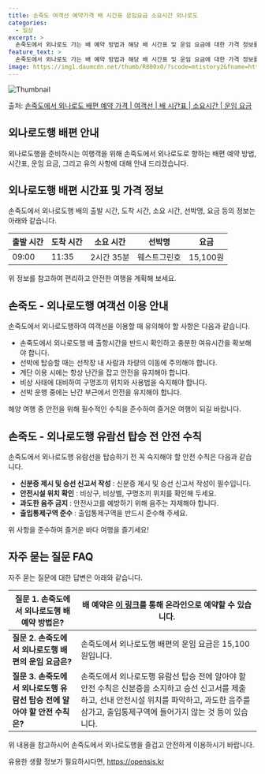 ```yaml
---
title: 손죽도 여객선 예약가격 배 시간표 운임요금 소요시간 외나로도
categories:
  - 일상
excerpt: >
  손죽도에서 외나로도 가는 배 예약 방법과 해당 배 시간표 및 운임 요금에 대한 가격 정보를 안내 드리겠습니다. 안전하고 재밋는 외나로도행 여행을 위해 아래 정보 참고하시기 바랍니다. 외나로도행 배편 예약하기 👈 클릭손죽도에서 외나로도행 배 시간표출발 시간도착 시간소요 시간선박명요금09:0011:352시간 35분웨스트그린호15,100원외나로도행 배편 예약하기 👈 클릭손죽도에서 외나로도행 여객선 탑승 시 이용수칙손죽도에서 외나로도행 배 출항시간을 확인하고 충분한 여유시간을 확보해야 합니다. 선박에 탑승할 때는 선착장 내 사람과 차량의 이동에 주의해야 합니다. 계단 이용 시에는 항상 난간을 잡고 안전을 유지해야 합니다. 비상 사태에 대비하여 구명조끼 위치와 사용법을 숙지해야 합니다. 선박 운행 중에는 난간 부..
feature_text: >
  손죽도에서 외나로도 가는 배 예약 방법과 해당 배 시간표 및 운임 요금에 대한 가격 정보를 안내 드리겠습니다. 안전하고 재밋는 외나로도행 여행을 위해 아래 정보 참고하시기 바랍니다. 외나로도행 배편 예약하기 👈 클릭손죽도에서 외나로도행 배 시간표출발 시간도착 시간소요 시간선박명요금09:0011:352시간 35분웨스트그린호15,100원외나로도행 배편 예약하기 👈 클릭손죽도에서 외나로도행 여객선 탑승 시 이용수칙손죽도에서 외나로도행 배 출항시간을 확인하고 충분한 여유시간을 확보해야 합니다. 선박에 탑승할 때는 선착장 내 사람과 차량의 이동에 주의해야 합니다. 계단 이용 시에는 항상 난간을 잡고 안전을 유지해야 합니다. 비상 사태에 대비하여 구명조끼 위치와 사용법을 숙지해야 합니다. 선박 운행 중에는 난간 부..
image: https://img1.daumcdn.net/thumb/R800x0/?scode=mtistory2&fname=https%3A%2F%2Fblog.kakaocdn.net%2Fdn%2FqVOhj%2FbtsHCodAKGq%2Fa1NM96NOGAHw8vlwgMHRV1%2Fimg.webp
---
```


![Thumbnail](https://img1.daumcdn.net/thumb/R800x0/?scode=mtistory2&fname=https%3A%2F%2Fblog.kakaocdn.net%2Fdn%2FqVOhj%2FbtsHCodAKGq%2Fa1NM96NOGAHw8vlwgMHRV1%2Fimg.webp)

<p>출처: <a href="https://opensis.kr/entry/%EC%86%90%EC%A3%BD%EB%8F%84%EC%97%90%EC%84%9C-%EC%99%B8%EB%82%98%EB%A1%9C%EB%8F%84-%EB%B0%B0%ED%8E%B8-%EC%98%88%EC%95%BD-%EA%B0%80%EA%B2%A9-%EC%97%AC%EA%B0%9D%EC%84%A0-%EB%B0%B0-%EC%8B%9C%EA%B0%84%ED%91%9C-%EC%86%8C%EC%9A%94%EC%8B%9C%EA%B0%84-%EC%9A%B4%EC%9E%84-%EC%9A%94%EA%B8%88" rel="dofollow">손죽도에서 외나로도 배편 예약 가격 | 여객선 | 배 시간표 | 소요시간 | 운임 요금</a> </p>

## 외나로도행 배편 안내

외나로도행을 준비하시는 여행객을 위해 손죽도에서 외나로도로 향하는 배편 예약 방법, 시간표, 운임 요금, 그리고 유의 사항에 대해 안내
드리겠습니다.

## 외나로도행 배편 시간표 및 가격 정보

손죽도에서 외나로도행 배의 출발 시간, 도착 시간, 소요 시간, 선박명, 요금 등의 정보는 아래와 같습니다.

**출발 시간** | **도착 시간** | **소요 시간** | **선박명** | **요금**  
---|---|---|---|---  
09:00 | 11:35 | 2시간 35분 | 웨스트그린호 | 15,100원  
  
위 정보를 참고하여 편리하고 안전한 여행을 계획해 보세요.

## 손죽도 - 외나로도행 여객선 이용 안내

손죽도에서 외나로도행하여 여객선을 이용할 때 유의해야 할 사항은 다음과 같습니다.

  * 손죽도에서 외나로도행 배 출항시간을 반드시 확인하고 충분한 여유시간을 확보해야 합니다.
  * 선박에 탑승할 때는 선착장 내 사람과 차량의 이동에 주의해야 합니다.
  * 계단 이용 시에는 항상 난간을 잡고 안전을 유지해야 합니다.
  * 비상 사태에 대비하여 구명조끼 위치와 사용법을 숙지해야 합니다.
  * 선박 운행 중에는 난간 부근에서 안전을 유지해야 합니다.

해양 여행 중 안전을 위해 필수적인 수칙을 준수하여 즐거운 여행이 되길 바랍니다.

## 손죽도 - 외나로도행 유람선 탑승 전 안전 수칙

손죽도에서 외나로도행 유람선을 탑승하기 전 꼭 숙지해야 할 안전 수칙은 다음과 같습니다.

  * **신분증 제시 및 승선 신고서 작성** : 신분증 제시 및 승선 신고서 작성이 필수입니다.
  * **안전시설 위치 확인** : 비상구, 비상벨, 구명조끼 위치를 확인해 두세요.
  * **과도한 음주 금지** : 안전사고를 예방하기 위해 음주는 자제해야 합니다.
  * **출입통제구역 준수** : 출입통제구역을 반드시 준수해 주세요.

위 사항을 준수하여 즐거운 바다 여행을 즐기세요!

## 자주 묻는 질문 FAQ

자주 묻는 질문에 대한 답변은 아래와 같습니다.

**질문 1. 손죽도에서 외나로도행 배 예약 방법은?** | 배 예약은 [이 링크](https://opensis.kr/entry/%EC%86%90%EC%A3%BD%EB%8F%84%EC%97%90%EC%84%9C-%EC%99%B8%EB%82%98%EB%A1%9C%EB%8F%84-%EB%B0%B0%ED%8E%B8-%EC%98%88%EC%95%BD-%EA%B0%80%EA%B2%A9-%EC%97%AC%EA%B0%9D%EC%84%A0-%EB%B0%B0-%EC%8B%9C%EA%B0%84%ED%91%9C-%EC%86%8C%EC%9A%94%EC%8B%9C%EA%B0%84-%EC%9A%B4%EC%9E%84-%EC%9A%94%EA%B8%88)를 통해 온라인으로 예약할 수 있습니다.  
---|---  
**질문 2. 손죽도에서 외나로도행 배편의 운임 요금은?** | 손죽도에서 외나로도행 배편의 운임 요금은 15,100원입니다.  
**질문 3. 손죽도에서 외나로도행 유람선 탑승 전에 알아야 할 안전 수칙은?** | 손죽도에서 외나로도행 유람선 탑승 전에 알아야 할 안전 수칙은 신분증을 소지하고 승선 신고서를 제출하고, 선내 안전시설 위치를 파악하고, 과도한 음주를 삼가고, 출입통제구역에 들어가지 않는 것 등이 있습니다.  
  
위 내용을 참고하시어 손죽도에서 외나로도행을 즐겁고 안전하게 이용하시기 바랍니다.



 

유용한 생활 정보가 필요하시다면, <a href="https://opensis.kr" rel="dofollow">https://opensis.kr</a>


